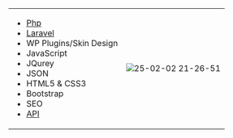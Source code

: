 <table>
  <tr>
    <td>
      <ul>
        <li><a href="https://github.com/natilosir/ORM">Php</a></li>
        <li><a href="https://github.com/natilosir/chat">Laravel</a></li>
        <li>WP Plugins/Skin Design</li>
        <li>JavaScript</li>
        <li>JQurey</li>
        <li>JSON</li>
        <li>HTML5 & CSS3</li>
        <li>Bootstrap</li>
        <li>SEO</li>
        <li><a href="https://github.com/natilosir/Telegram-Bot-SDK">API</a></li>
      </ul>
    </td>
    <td style="text-align: right;">
      <img src="https://github.com/user-attachments/assets/219d368f-ef7b-4fce-96d1-42c6823fa003" alt="25-02-02 21-26-51" style="max-width: 100%; height: auto;">
    </td>
  </tr>
</table>

